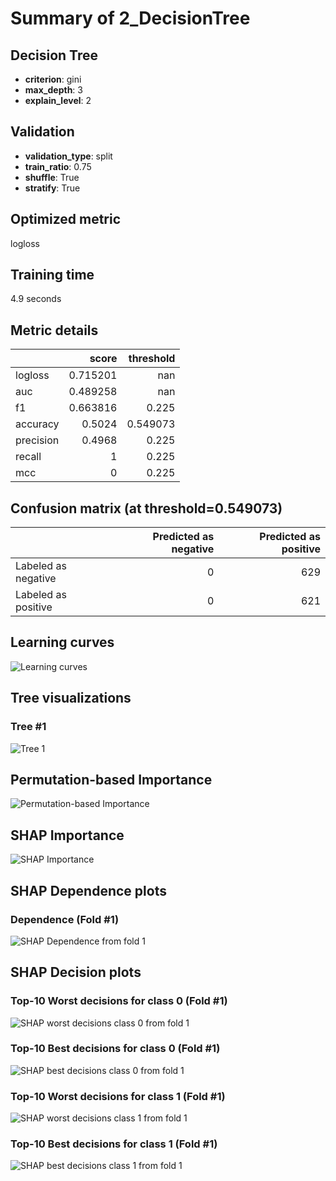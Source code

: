 # Summary of 2_DecisionTree

## Decision Tree
- **criterion**: gini
- **max_depth**: 3
- **explain_level**: 2

## Validation
 - **validation_type**: split
 - **train_ratio**: 0.75
 - **shuffle**: True
 - **stratify**: True

## Optimized metric
logloss

## Training time

4.9 seconds

## Metric details
|           |    score |   threshold |
|:----------|---------:|------------:|
| logloss   | 0.715201 |  nan        |
| auc       | 0.489258 |  nan        |
| f1        | 0.663816 |    0.225    |
| accuracy  | 0.5024   |    0.549073 |
| precision | 0.4968   |    0.225    |
| recall    | 1        |    0.225    |
| mcc       | 0        |    0.225    |


## Confusion matrix (at threshold=0.549073)
|                     |   Predicted as negative |   Predicted as positive |
|:--------------------|------------------------:|------------------------:|
| Labeled as negative |                       0 |                     629 |
| Labeled as positive |                       0 |                     621 |

## Learning curves
![Learning curves](learning_curves.png)

## Tree visualizations

### Tree #1
![Tree 1](learner_1_tree.svg)

## Permutation-based Importance
![Permutation-based Importance](permutation_importance.png)

## SHAP Importance
![SHAP Importance](shap_importance.png)

## SHAP Dependence plots

### Dependence (Fold #1)
![SHAP Dependence from fold 1](learner_1_shap_dependence.png)

## SHAP Decision plots

### Top-10 Worst decisions for class 0 (Fold #1)
![SHAP worst decisions class 0 from fold 1](learner_1_shap_class_0_worst_decisions.png)
### Top-10 Best decisions for class 0 (Fold #1)
![SHAP best decisions class 0 from fold 1](learner_1_shap_class_0_best_decisions.png)
### Top-10 Worst decisions for class 1 (Fold #1)
![SHAP worst decisions class 1 from fold 1](learner_1_shap_class_1_worst_decisions.png)
### Top-10 Best decisions for class 1 (Fold #1)
![SHAP best decisions class 1 from fold 1](learner_1_shap_class_1_best_decisions.png)